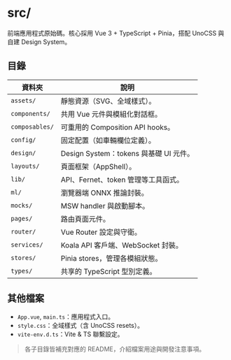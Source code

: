 # src/

前端應用程式原始碼。核心採用 Vue 3 + TypeScript + Pinia，搭配 UnoCSS 與自建 Design System。

## 目錄
| 資料夾 | 說明 |
| ------ | ---- |
| `assets/` | 靜態資源（SVG、全域樣式）。 |
| `components/` | 共用 Vue 元件與模組化對話框。 |
| `composables/` | 可重用的 Composition API hooks。 |
| `config/` | 固定配置（如車輛欄位定義）。 |
| `design/` | Design System：tokens 與基礎 UI 元件。 |
| `layouts/` | 頁面框架（AppShell）。 |
| `lib/` | API、Fernet、token 管理等工具函式。 |
| `ml/` | 瀏覽器端 ONNX 推論封裝。 |
| `mocks/` | MSW handler 與啟動腳本。 |
| `pages/` | 路由頁面元件。 |
| `router/` | Vue Router 設定與守衛。 |
| `services/` | Koala API 客戶端、WebSocket 封裝。 |
| `stores/` | Pinia stores，管理各模組狀態。 |
| `types/` | 共享的 TypeScript 型別定義。 |

## 其他檔案
- `App.vue`, `main.ts`：應用程式入口。
- `style.css`：全域樣式（含 UnoCSS resets）。
- `vite-env.d.ts`：Vite & TS 聯繫設定。

> 各子目錄皆補充對應的 README，介紹檔案用途與開發注意事項。
